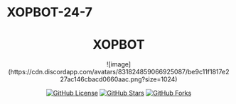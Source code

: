 # XOPBOT-24-7
<h1 align="center"> XOPBOT  </h1>
<center>![image](https://cdn.discordapp.com/avatars/831824859066925087/be9c11f1817e227ac146cbacd0660aac.png?size=1024)<center>
<p align="center">
<a href="https://github.com/HACKERPROTM/XOPBOT-24-7/blob/main/LICENSE.md"><img alt="GitHub License" src="https://img.shields.io/github/license/Simpleboy353/REAPER-2.0?style=for-the-badge"></a>
<a href="https://github.com/HACKERPROTM/stargazers"><img alt="GitHub Stars" src="https://img.shields.io/github/stars/HACKERPROTM/XOPBOT?style=for-the-badge"></a> 
<a href="https://github.com/HACKERPROTM/XOPBOT-24-7/network"><img alt="GitHub Forks" src="https://img.shields.io/github/forks/HACKERPROTM/XOPBOT?style=for-the-badge"></a>
</p>
